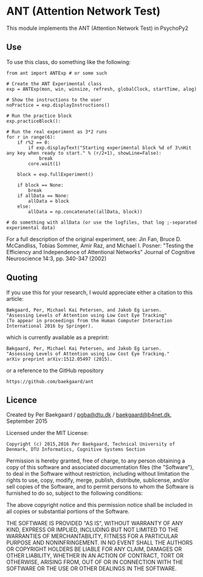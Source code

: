 # ANT (Attention Network Test) 

This module implements the ANT (Attention Network Test) in PsychoPy2

## Use


To use this class, do something like the following:


    from ant import ANTExp # or some such

    # Create the ANT Experimental class
    exp = ANTExp(mon, win, winsize, refresh, globalClock, startTime, alog)

    # Show the instructions to the user
    noPractice = exp.displayInstructions()

    # Run the practice block
    exp.practiceBlock():

    # Run the real experiment as 3*2 runs
    for r in range(6):
        if r%2 == 0:
            if exp.displayText("Starting experimental block %d of 3\nHit any key when ready to start." % (r/2+1), showLine=False):
                break
            core.wait(1)

        block = exp.fullExperiment()

        if block == None:
            break
        if allData == None:
            allData = block
        else:
            allData = np.concatenate((allData, block))

    # do something with allData (or use the logfiles, that log ;-separated experimental data)


For a full description of the original experiment, see:
    Jin Fan, Bruce D. McCandliss, Tobias Sommer, Amir Raz, and Michael I. Posner:
    "Testing the Efficiency and Independence of Attentional Networks"
    Journal of Cognitive Neuroscience 14:3, pp. 340-347 (2002)

## Quoting

If you use this for your research, I would appreciate either a citation to this article:

    Bækgaard, Per, Michael Kai Petersen, and Jakob Eg Larsen.
    "Assessing Levels of Attention using Low Cost Eye Tracking"
    (To appear in proceedings from the Human Computer Interaction International 2016 by Springer).

which is currently available as a preprint:

    Bækgaard, Per, Michael Kai Petersen, and Jakob Eg Larsen. 
    "Assessing Levels of Attention using Low Cost Eye Tracking." 
    arXiv preprint arXiv:1512.05497 (2015).

or a reference to the GitHub repository

    https://github.com/baekgaard/ant


## Licence

Created by Per Baekgaard / pgba@dtu.dk / baekgaard@b4net.dk, September 2015

Licensed under the MIT License:

    Copyright (c) 2015,2016 Per Baekgaard, Technical University of Denmark, DTU Informatics, Cognitive Systems Section

Permission is hereby granted, free of charge, to any person obtaining a copy of this software and associated
documentation files (the "Software"), to deal in the Software without restriction, including without
limitation the rights to use, copy, modify, merge, publish, distribute, sublicense, and/or sell copies of the
Software, and to permit persons to whom the Software is furnished to do so, subject to the following conditions:

The above copyright notice and this permission notice shall be included in all copies or substantial portions
of the Software.

THE SOFTWARE IS PROVIDED "AS IS", WITHOUT WARRANTY OF ANY KIND, EXPRESS OR IMPLIED, INCLUDING BUT NOT
LIMITED TO THE WARRANTIES OF MERCHANTABILITY, FITNESS FOR A PARTICULAR PURPOSE AND NONINFRINGEMENT.
IN NO EVENT SHALL THE AUTHORS OR COPYRIGHT HOLDERS BE LIABLE FOR ANY CLAIM, DAMAGES OR OTHER LIABILITY,
WHETHER IN AN ACTION OF CONTRACT, TORT OR OTHERWISE, ARISING FROM, OUT OF OR IN CONNECTION WITH THE SOFTWARE
OR THE USE OR OTHER DEALINGS IN THE SOFTWARE.

